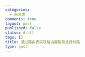 ```yaml
--- 
categories: 
  - 未分类
comments: true
layout: post
published: false
status: draft
tags: []
title: 通过路由表实现路由器智能选择线路
type: post
---
```


